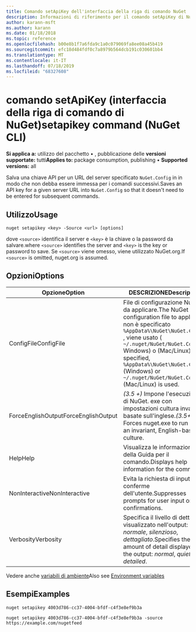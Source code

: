 ```yaml
---
title: Comando setApiKey dell'interfaccia della riga di comando NuGet
description: Informazioni di riferimento per il comando setApiKey di NuGet. exe
author: karann-msft
ms.author: karann
ms.date: 01/18/2018
ms.topic: reference
ms.openlocfilehash: b00e8b1f7a6fda9c1a0c079069fa8ee08a45b419
ms.sourcegitcommit: efc18d484fdf0c7a8979b564dcb191c030601bb4
ms.translationtype: MT
ms.contentlocale: it-IT
ms.lasthandoff: 07/18/2019
ms.locfileid: "68327608"
---
```

# <a name="setapikey-command-nuget-cli"></a><span data-ttu-id="364da-103">comando setApiKey (interfaccia della riga di comando di NuGet)</span><span class="sxs-lookup"><span data-stu-id="364da-103">setapikey command (NuGet CLI)</span></span>

<span data-ttu-id="364da-104">**Si applica a:** utilizzo del pacchetto &bullet; , pubblicazione delle **versioni supportate:** tutti</span><span class="sxs-lookup"><span data-stu-id="364da-104">**Applies to:** package consumption, publishing &bullet; **Supported versions:** all</span></span>

<span data-ttu-id="364da-105">Salva una chiave API per un URL del server specificato `NuGet.Config` in in modo che non debba essere immessa per i comandi successivi.</span><span class="sxs-lookup"><span data-stu-id="364da-105">Saves an API key for a given server URL into `NuGet.Config` so that it doesn't need to be entered for subsequent commands.</span></span>

## <a name="usage"></a><span data-ttu-id="364da-106">Utilizzo</span><span class="sxs-lookup"><span data-stu-id="364da-106">Usage</span></span>

```cli
nuget setapikey <key> -Source <url> [options]
```

<span data-ttu-id="364da-107">dove `<source>` identifica il server e `<key>` è la chiave o la password da salvare.</span><span class="sxs-lookup"><span data-stu-id="364da-107">where `<source>` identifies the server and `<key>` is the key or password to save.</span></span> <span data-ttu-id="364da-108">Se `<source>` viene omesso, viene utilizzato NuGet.org.</span><span class="sxs-lookup"><span data-stu-id="364da-108">If `<source>` is omitted, nuget.org is assumed.</span></span>

## <a name="options"></a><span data-ttu-id="364da-109">Opzioni</span><span class="sxs-lookup"><span data-stu-id="364da-109">Options</span></span>

| <span data-ttu-id="364da-110">Opzione</span><span class="sxs-lookup"><span data-stu-id="364da-110">Option</span></span> | <span data-ttu-id="364da-111">DESCRIZIONE</span><span class="sxs-lookup"><span data-stu-id="364da-111">Description</span></span> |
| --- | --- |
| <span data-ttu-id="364da-112">ConfigFile</span><span class="sxs-lookup"><span data-stu-id="364da-112">ConfigFile</span></span> | <span data-ttu-id="364da-113">File di configurazione NuGet da applicare.</span><span class="sxs-lookup"><span data-stu-id="364da-113">The NuGet configuration file to apply.</span></span> <span data-ttu-id="364da-114">Se non è specificato `%AppData%\NuGet\NuGet.Config` , viene usato ( `~/.nuget/NuGet/NuGet.Config` Windows) o (Mac/Linux).</span><span class="sxs-lookup"><span data-stu-id="364da-114">If not specified, `%AppData%\NuGet\NuGet.Config` (Windows) or `~/.nuget/NuGet/NuGet.Config` (Mac/Linux) is used.</span></span>|
| <span data-ttu-id="364da-115">ForceEnglishOutput</span><span class="sxs-lookup"><span data-stu-id="364da-115">ForceEnglishOutput</span></span> | <span data-ttu-id="364da-116">*(3.5 +)* Impone l'esecuzione di NuGet. exe con impostazioni cultura invarianti basate sull'inglese.</span><span class="sxs-lookup"><span data-stu-id="364da-116">*(3.5+)* Forces nuget.exe to run using an invariant, English-based culture.</span></span> |
| <span data-ttu-id="364da-117">Help</span><span class="sxs-lookup"><span data-stu-id="364da-117">Help</span></span> | <span data-ttu-id="364da-118">Visualizza le informazioni della Guida per il comando.</span><span class="sxs-lookup"><span data-stu-id="364da-118">Displays help information for the command.</span></span> |
| <span data-ttu-id="364da-119">NonInteractive</span><span class="sxs-lookup"><span data-stu-id="364da-119">NonInteractive</span></span> | <span data-ttu-id="364da-120">Evita la richiesta di input o conferme dell'utente.</span><span class="sxs-lookup"><span data-stu-id="364da-120">Suppresses prompts for user input or confirmations.</span></span> |
| <span data-ttu-id="364da-121">Verbosity</span><span class="sxs-lookup"><span data-stu-id="364da-121">Verbosity</span></span> | <span data-ttu-id="364da-122">Specifica il livello di dettaglio visualizzato nell'output: *normale*, *silenzioso*, *dettagliato*.</span><span class="sxs-lookup"><span data-stu-id="364da-122">Specifies the amount of detail displayed in the output: *normal*, *quiet*, *detailed*.</span></span> |

<span data-ttu-id="364da-123">Vedere anche [variabili di ambiente](cli-ref-environment-variables.md)</span><span class="sxs-lookup"><span data-stu-id="364da-123">Also see [Environment variables](cli-ref-environment-variables.md)</span></span>

## <a name="examples"></a><span data-ttu-id="364da-124">Esempi</span><span class="sxs-lookup"><span data-stu-id="364da-124">Examples</span></span>

```cli
nuget setapikey 4003d786-cc37-4004-bfdf-c4f3e8ef9b3a

nuget setapikey 4003d786-cc37-4004-bfdf-c4f3e8ef9b3a -source https://example.com/nugetfeed
```
